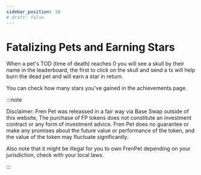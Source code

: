 ```yaml
---
sidebar_position: 10
# draft: false
---
```


# Fatalizing Pets and Earning Stars

When a pet's TOD (time of death) reaches 0 you will see a skull by their name in the leaderboard, the first to click on the skull and send a tx will help burn the dead pet and will earn a star in return.

You can check how many stars you've gained in the achievements page.



:::note

Disclaimer: Fren Pet was releassed in a fair way via Base Swap outside of this website, The purchase of FP tokens does not constitute an investment contract or any form of investment advice. Fren Pet does no guarantee or make any promises about the future value or performance of the token, and the value of the token may fluctuate significantly.

Also note that it might be illegal for you to own FrenPet depending on your jurisdiction, check with your local laws.

:::